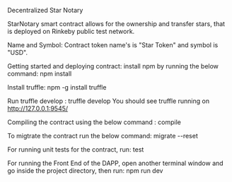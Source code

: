 Decentralized Star Notary

StarNotary smart contract allows for the ownership and transfer  stars, that is deployed on  Rinkeby public test network. 

Name and Symbol:
Contract token name's is "Star Token" and symbol is "USD".

Getting started and deploying contract:
install npm by running the below command:
npm install

Install truffle:
npm -g install truffle

Run truffle develop :
truffle develop
You should see truffle running on http://127.0.0.1:9545/ 

Compiling the contract using the below command :
compile

To migtrate the contract run the below command:
migrate --reset

For running unit tests for the contract, run:
test

For running the Front End of the DAPP, open another terminal window and go inside the project directory, then run:
npm run dev


